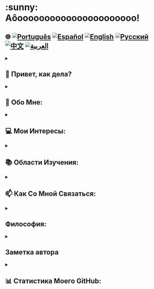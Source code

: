 <h1>:sunny: Аôoooooooooooooooooooooo! </h1>

## 🌐 [![Português](https://img.shields.io/badge/Português-green)](https://github.com/SamuelRocha91/SamuelRocha91/blob/main/README.md) [![Español](https://img.shields.io/badge/Español-yellow)](https://github.com/SamuelRocha91/SamuelRocha91/blob/main/README_SP.MD) [![English](https://img.shields.io/badge/English-blue)](https://github.com/SamuelRocha91/SamuelRocha91/blob/main/README_EN.MD) [![Русский](https://img.shields.io/badge/Русский-lightgrey)](https://github.com/SamuelRocha91/SamuelRocha91/blob/main/README_язык.md) [![中文](https://img.shields.io/badge/中文-red)](https://github.com/SamuelRocha91/SamuelRocha91/blob/main/README_华语.md) [![العربية](https://img.shields.io/badge/العربية-orange)](https://github.com/SamuelRocha91/SamuelRocha91/blob/main/README_ar.md)



<details>
<summary> <h2>👋 Привет, как дела? </h2> </summary>
<br>

<div>
  <p>Как я могу помочь? </p>
  <p>Мой GitHub постоянно меняется 🏃</p>
  <p>Ниже представлена текущая стандартизация репозитория (или в процессе реализации🫠️)</p>

<summary><h2> 🎭️ Проекты React </h2> </summary>

- 🎮 [Trivia](https://github.com/SamuelRocha91/trivia_game/blob/main/README_ru.md)
- 🐣 [Pokedex](https://github.com/SamuelRocha91/pokedex/blob/main/README_ru.md)
- 🏪 [Интернет-магазин FrontEnd](https://github.com/SamuelRocha91/project-frontend-online-store/blob/main/README_ru.md)
- 👛 [Организатор расходов](https://github.com/SamuelRocha91/project-trybewallet/blob/main/README_ru.md)
- 🌶️ [Recipes App](https://github.com/SamuelRocha91/ProjectRecipesApp/blob/main/README_ru.md)

<summary><h2> 🪢️ Проекты Node </h2> </summary>

- 🗡️ [Trybe Smith](https://github.com/SamuelRocha91/TrybeSmith/blob/main/README_ru.md)
- 🪧 [Blogs Api](https://github.com/SamuelRocha91/BlogsApi/blob/main/README_ru.md)
- 🐉 [Trybers and Dragons](https://github.com/SamuelRocha91/trybeAndDragons/blob/main/README_ru.md)
- ⚽ [Typescript FootBall API](https://github.com/SamuelRocha91/trybeFutebolClube/blob/main/README_ru.md)

<summary><h2> 👶️ Проекты для начинающих </h2> </summary>

- 🖥️ [Двоичный конвертер](https://github.com/SamuelRocha91/Bin2Dec/blob/main/README_ru.md)
- 🎨 [Искусство пикселей](https://github.com/SamuelRocha91/PixelsArt/blob/main/README_ru.md)
- 📝 [Список дел](https://github.com/SamuelRocha91/TodoList/blob/main/README_ru.md)
- 🧮 [Калькулятор](https://github.com/SamuelRocha91/calculator/blob/main/README_ru.md)
- 🦖 [Генератор мемов](https://github.com/SamuelRocha91/memeGenerator/blob/main/README_ru.md)
- 🪐 [Планеты Звездных Войн](https://github.com/SamuelRocha91/javascriptStarWarsPlanets/blob/main/README_ru.md)

<summary><h2> 🔋️ Полноценные проекты </h2> </summary>

### Доставка
  - 💎 [Backend доставки](https://github.com/SamuelRocha91/delivery_back/blob/main/README_ru.md) - Приложение на Rails для платформы доставки
  - 🛒 [Приложение Consumy](https://github.com/SamuelRocha91/consumy/blob/main/README_ru.md) - Приложение для потребителей
  - 👨‍💼 [Приложение для продавцов](https://github.com/SamuelRocha91/seller_application/blob/main/README_ru.md) - Приложение для продавцов
  - 💲 [API Paymenty](https://github.com/SamuelRocha91/paymenty/blob/main/README_ru.md) - Платежный API

### API измерений
  - 📏 [React Precision Application](https://github.com/SamuelRocha91/precisionReactApplication/blob/main/README_ru.md) - Интерфейс для регистрации газовых и водяных измерений
  - 🤖 [Node API](https://github.com/SamuelRocha91/apiMeasureWaterAndGas/blob/main/README_ru.md) - API для регистрации измерений и потребления

<hr/>
<summary><h2> ☕️ Проекты Java </h2> </summary>

- 🌾 [Проект Agrix Java - Управление фермой](https://github.com/SamuelRocha91/Agrix/blob/main/README_ru.md) 
- 🏛️ [Локатор музеев](https://github.com/SamuelRocha91/localizadorDeMuseus/blob/main/README_ru.md)
- 📃 [Правила прогрессии](https://github.com/SamuelRocha91/project_rule_of_progression/blob/main/README_ru.md)
- 🗳️ [Система голосования](https://github.com/SamuelRocha91/sistemaDeVotacao/blob/main/README_ru.md)

<summary><h2> 📱️ Проекты Kotlin </h2> </summary>

- 📜 [Виртуальное меню](https://github.com/SamuelRocha91/kotlinVirtualMenu/blob/main/README_ru.md)
- ☀️ [Приложение погоды](https://github.com/SamuelRocha91/kotlinWeatherApp/blob/main/README_ru.md)
- 💱 [Курс обмена Kotlin](https://github.com/SamuelRocha91/kotlinExchangeRate/blob/main/README_ru.md)
- 👤 [Социальный вход](https://github.com/SamuelRocha91/kotlinLoginSocial/blob/main/README_ru.md)

<summary><h2> 🔴️ Проекты Ruby </h2> </summary>

- 📽️ [Rails Movie](https://github.com/SamuelRocha91/rails_movies_catalog/blob/main/README_ru.md)
- 👩‍⚖️[Упражнения Odin](https://github.com/SamuelRocha91/ruby_exercises/blob/main/README_ru.md)

<summary><h2> 🎲️ Базы данных </h2> </summary>

- 🚗️ [Аренда автомобиля](https://github.com/SamuelRocha91/dbRentalCar/blob/main/README_ru.md)

<summary><h2> 🐍️ Проекты Python </h2> </summary>

- 7⃣️ [Алгоритмы](https://github.com/SamuelRocha91/Algorithms/blob/main/README_ru.md)
- 🍲️ [Заказы в ресторане](https://github.com/SamuelRocha91/restaurantOrders/blob/main/README_ru.md)
- ✍️ [Скрипты](https://github.com/SamuelRocha91/scripts/blob/main/README_ru.md)
- 🕵️‍♀️ [Trybe не Google](https://github.com/SamuelRocha91/trybeIsNotGoogle/blob/main/README_ru.md)

</details>
<details>
<summary><h2>🧑 Обо Мне:</h2></summary>
<p>Самуэл Роша, из Баии🇧🇷, родом из Сальвадора⚫🔴, веб-разработчик.</p>

[![Full-Stack Web Development Course](https://img.shields.io/badge/-Certified_Web_Developer-blue?style=flat&logo=google-chrome&logoColor=white)](https://www.credential.net/ad5e0984-fa07-41b0-a50b-51cb25fd0010#gs.ffccza)
[![Certified Java Developer](https://img.shields.io/badge/-Certified_Java_Developer-red?style=flat&logo=java&logoColor=white)](https://www.credential.net/b0eedfe8-4280-4cc4-b832-49f1d9426664#gs.ffcj0a)
[![JavaScript Algorithms and Data Structures](https://img.shields.io/badge/-JavaScript_Algorithms_and_Data_Structures-yellow?style=flat&logo=javascript&logoColor=white)](https://www.freecodecamp.org/certification/Sam_sr91/javascript-algorithms-and-data-structures)
</details>

<details>

<summary><h2>💻 Мои Интересы:</h2></summary>
<p>Открыт для обмена опытом, создания новых проектов, получения предложений по работе и обретения новых друзей</p>
</details>

<details>

<summary><h2>📚 Области Изучения:</h2></summary>

### 🖥️ Front-End: 
<a href="https://vuejs.org/" target="_blank"><img src="https://img.shields.io/badge/Vue.js-%2335495e.svg?style=flat&logo=vue-dot-js&logoColor=%234FC08D" alt="Vue.js" /></a> 
<a href="https://reactjs.org/" target="_blank"><img src="https://img.shields.io/badge/React-%2320232a.svg?style=flat&logo=react&logoColor=%2361DAFB" alt="React" /></a>

### 📡 Back-End:
<a href="https://nodejs.org/" target="_blank"><img src="https://img.shields.io/badge/Node.js-43853D?style=flat&logo=node-dot-js&logoColor=white" alt="Node.js" /></a>
<a href="https://spring.io/" target="_blank"><img src="https://img.shields.io/badge/Spring-%236DB33F.svg?style=flat&logo=spring&logoColor=white" alt="Spring" /></a>
<a href="https://rubyonrails.org/" target="_blank"><img src="https://img.shields.io/badge/Ruby_on_Rails-%23CC0000.svg?style=flat&logo=ruby-on-rails&logoColor=white" alt="Ruby on Rails" /></a>

### 📖 Языки программирования:
<a href="https://www.java.com/" target="_blank"><img src="https://img.shields.io/badge/Java-%23ED8B00.svg?style=flat&logo=java&logoColor=white" alt="Java" /></a>
<a href="https://developer.mozilla.org/en-US/docs/Web/JavaScript" target="_blank"><img src="https://img.shields.io/badge/JavaScript-%23323330.svg?style=flat&logo=javascript&logoColor=%23F7DF1E" alt="JavaScript" /></a>
<a href="https://www.typescriptlang.org/" target="_blank"><img src="https://img.shields.io/badge/TypeScript-%23007ACC.svg?style=flat&logo=typescript&logoColor=white" alt="TypeScript" /></a>
<a href="https://kotlinlang.org/" target="_blank"><img src="https://img.shields.io/badge/Kotlin-%230095D5.svg?style=flat&logo=kotlin&logoColor=white" alt="Kotlin" /></a>

### 💡 Другие технологии:
<a href="https://www.docker.com/" target="_blank"><img src="https://img.shields.io/badge/Docker-%230db7ed.svg?style=flat&logo=docker&logoColor=white" alt="Docker" /></a>
<a href="https://www.mysql.com/" target="_blank"><img src="https://img.shields.io/badge/MySQL-%2300f.svg?style=flat&logo=mysql&logoColor=white" alt="MySQL" /></a>
<a href="https://expressjs.com/" target="_blank"><img src="https://img.shields.io/badge/Express.js-%23404d59.svg?style=flat&logo=express&logoColor=%2361DAFB" alt="Express.js" /></a>
<a href="https://redux.js.org/" target="_blank"><img src="https://img.shields.io/badge/Redux-%23764ABC.svg?style=flat&logo=redux&logoColor=white" alt="Redux" /></a>
<a href="https://jestjs.io/" target="_blank"><img src="https://img.shields.io/badge/Jest-%23C21325.svg?style=flat&logo=jest&logoColor=white" alt="Jest" /></a>
<a href="https://junit.org/junit5/" target="_blank"><img src="https://img.shields.io/badge/JUnit-%2325A162.svg?style=flat&logo=junit5&logoColor=white" alt="JUnit" /></a>
<a href="https://swagger.io/" target="_blank"><img src="https://img.shields.io/badge/Swagger-%2385EA2D.svg?style=flat&logo=swagger&logoColor=black" alt="Swagger" /></a>
</details>

<details>

<hr/>
<summary><h2>📫 Как Со Мной Связаться:</h2></summary>

[![LinkedIn](https://img.shields.io/badge/LinkedIn-%230077B5.svg?logo=linkedin&logoColor=white)](https://www.linkedin.com/in/samuel-rocha-88278224a/)
[![WhatsApp](https://img.shields.io/badge/WhatsApp-%25D366.svg?logo=whatsapp&logoColor=white)](https://wa.me/71992594946)
[![Email](https://img.shields.io/badge/Email-D14836?logo=gmail&logoColor=white)](mailto:samuel_sr@hotmail.com.br)
[![Discord](https://img.shields.io/badge/Discord-%237289DA.svg?logo=discord&logoColor=white)](https://discordapp.com/users/samuelrocha91#1543)
[![HackerRank](https://img.shields.io/badge/HackerRank-%232EC866.svg?logo=HackerRank&logoColor=white)](https://www.hackerrank.com/profile/samuel_sr)
</details>


<details>
<summary><h2> Философия:</h2></summary>
 <div style="border: 1px solid #ddd; border-radius: 8px; padding: 16px; background-color: #f9f9f9; margin-top: 8px;">
    <img src="./cuidadoCOmOTrem.jpeg" style="max-width: 100%; height: auto; border-radius: 4px; margin-bottom: 12px;"/>
    <p style="line-height: 1.6; color: #555; font-size: 1.1em; margin: 0; text-align:center">
      "Давайте двигаться вперед, делая стойку на руках, не оглядываясь назад; в конце концов: однажды поезд прибудет." - Неизвестный автор из Байи 😅️
    </p>
  </div>
</details>

<details>
<summary><h2> Заметка автора</h2></summary>
 <div style="border: 1px solid #ddd; border-radius: 8px; padding: 16px; background-color: #f9f9f9; margin-top: 8px;">
    <p style="line-height: 1.6; color: #555; font-size: 1.1em; margin: 0; text-align:center">
      Прошу прощения за изобилие цветов и эмодзи, которому вы подвергались. Это был мой скромный и раздражающий способ привлечь ваше внимание к моей преданности и усилиям. Надеюсь, хотя бы какой-нибудь ребенок, которого вы знаете, сможет прочитать этот текст и одобрить этот беспорядок. Спасибо!
    </p>
  </div>
</details>
<details>

<summary><h2>📊 Статистика Моего GitHub:</h2></summary>

[![SamuelRocha91 GitHub stats](https://github-readme-stats.vercel.app/api?username=SamuelRocha91)](https://github.com/SamuelRocha91/github-readme-stats)
![Top Langs](https://github-readme-stats.vercel.app/api/top-langs/?username=SamuelRocha91&langs_count=8&layout=compact)

![](https://api.visitorbadge.io/api/VisitorHit?user=SamuelRocha91&repo=SamuelRocha91-visitors-badge&countColor=%237B1E7A)
</details>
